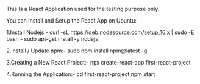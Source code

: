 This Is a React Application used for the testing purpose only.

You can Install and Setup the React App on Ubuntu:

1.Install Nodejs:- curl -sL https://deb.nodesource.com/setup_16.x | sudo -E bash -
sudo apt-get install -y nodejs

2.Install / Update npm:- sudo npm install npm@latest -g

3.Creating a New React Project:- 
npx create-react-app first-react-project

4.Running the Application:- 
cd first-react-project
npm start

